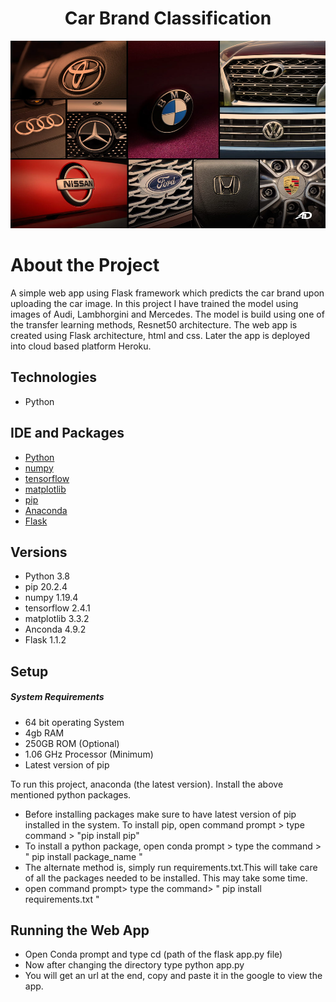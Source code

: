 <h1 align="center">
Car Brand Classification
</h1>
<p align="center">
<img src ="Images/Cars_brand.jpg" width="1000" height="300">
</p>

# About the Project

A simple web app using Flask framework which predicts the car brand upon uploading the car image. In this project I have trained the model using images of Audi, Lambhorgini and Mercedes. The model is build using one of the transfer learning methods, Resnet50 architecture. The web app is created using Flask architecture, html and css. Later the app is deployed into cloud based platform Heroku.

## Technologies
* Python

## IDE and Packages 
* [Python](https://www.python.org/downloads/release/python-380/)
* [numpy](https://numpy.org/install/)
* [tensorflow](https://www.tensorflow.org/install)
* [matplotlib](https://pypi.org/project/matplotlib/)
* [pip](https://pypi.org/project/pip/)
* [Anaconda](https://www.anaconda.com/products/individual)
* [Flask](https://pypi.org/project/Flask/)

## Versions
* Python 3.8
* pip 20.2.4
* numpy 1.19.4
* tensorflow 2.4.1
* matplotlib 3.3.2
* Anconda 4.9.2
* Flask 1.1.2

## Setup
##### System Requirements
* 64 bit operating System
* 4gb RAM
* 250GB ROM (Optional)
* 1.06 GHz Processor (Minimum)
* Latest version of pip

To run this project, anaconda (the latest version). Install the above mentioned python packages. 
* Before installing packages make sure to have latest version of pip installed in the system. To install pip, open command prompt > type command > "pip install pip"
* To install a python package, open conda prompt > type the command > " pip install package_name "
* The alternate method is, simply run requirements.txt.This will take care of all the packages needed to be installed. This may take some time.
* open command prompt> type the command> " pip install requirements.txt "

## Running the Web App

* Open Conda prompt and type cd (path of the flask app.py file)
* Now after changing the directory type python app.py
* You will get an url at the end, copy and paste it in the google to view the app.
